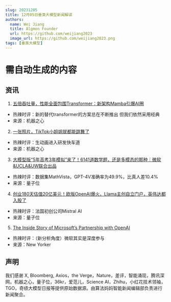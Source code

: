 ```yaml
---
slug: 20231205
title: 12月05日垂类大模型新闻解读
authors:
  name: Wei Jiang
  title: Algmon Founder
  url: https://github.com/weijiang2023
  image_url: https://github.com/weijiang2023.png
tags: [垂类大模型]
---
```


# 需自动生成的内容
## 资讯

1. [五倍吞吐量，性能全面包围Transformer：新架构Mamba引爆AI圈](https://mp.weixin.qq.com/s/RWU0ycR9p2XTkWp5i0_oEQ)
* 热辣时评：新的替代transformer的方案总在不断推出 但我们依然采用经典
* 来源：机器之心

2. [一张照片，TikTok小姐姐就都能跳舞了](https://mp.weixin.qq.com/s/3gINhliFD_Lbuf8EMaxYqw)
* 热辣时评：生动画进入研发快车道
* 来源：机器之心

3. [大模型版“5年高考3年模拟”来了！6141道数学题，还是多模态的那种｜微软&UCLA&UW联合出品](https://mp.weixin.qq.com/s/kEhvOGGuxQNz-yMmGGiOzg)
* 热辣时评：数据集MathVista，GPT-4V准确率为49.9%，比真人差10.4%
* 来源：量子位

4. [创业180天估值20亿美元！欧版OpenAI爆火，Llama主创自立门户，英伟达都入股了](https://mp.weixin.qq.com/s/HnjEQLHnXsA--yRcL6kzZw)
* 热辣时评：法国初创公司Mistral AI
* 来源：量子位

5. [The Inside Story of Microsoft’s Partnership with OpenAI](https://www.newyorker.com/magazine/2023/12/11/the-inside-story-of-microsofts-partnership-with-openai)
* 热辣时评：（新分析角度）微软其实是深度参与
* 来源：New Yorker

## 声明

我们感谢 X, Bloomberg, Axios，the Verge，Nature，差评，智能涌现，腾讯深网，机器之心，量子位，36kr，爱范儿，Science AI，Zhihu，小红花技术领袖，TGO，奇绩大模型日报等提供原始数据源。由算法妈妈智能新闻编辑部负责进行新闻聚合。